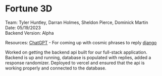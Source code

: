 # Fortune 3D
Team: Tyler Huntley, Darran Holmes, Sheldon Pierce, Dominick Martin   
Date: 05/19/2023  
Backend Version: Alpha

Resources: 
[ChatGPT](https://openai.com/blog/chatgpt) - For coming up with cosmic phrases to reply
[django](https://github.com/django/django)

Worked on getting the backend api built for our full-stack application. Backend is up and running, database is populated with replies, added a response randomizer. Deployed to vercel and ensured that the api is working properly and connected to the database.  

